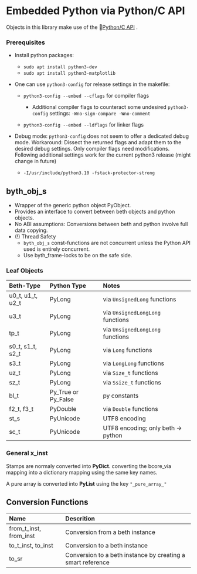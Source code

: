 # Embedded Python via Python/C API

Objects in this library make use of the &#x1F517;[Python/C API](https://docs.python.org/3/c-api/index.html) .

### Prerequisites

- Install python packages:
  - `sudo apt install python3-dev`
  - `sudo apt install python3-matplotlib`

- One can use `python3-config` for release settings in the makefile:
  - `python3-config --embed --cflags`  for compiler flags
    - Additional compiler flags to counteract some undesired `python3-config` settings: `-Wno-sign-compare -Wno-comment`

  - `python3-config --embed --ldflags` for linker flags

- Debug mode: `python3-config` does not seem to offer a dedicated debug mode. Workaround: Dissect the returned flags and adapt them to the desired debug settings. Only compiler flags need modifications. Following additional settings work for the current python3 release (might change in future)
  - `-I/usr/include/python3.10 -fstack-protector-strong`


## byth_obj_s

*  Wrapper of the generic python object PyObject. 
*  Provides an interface to convert between beth objects and python objects.
  *  No ABI assumptions: Conversions between beth and python involve full data copying.
*  (!) Thread Safety
   *   ```byth_obj_s``` const-functions are not concurrent unless the Python API used is entirely concurrent.
   *  Use byth_frame-locks to be on the safe side.


### Leaf Objects
| Beth-Type | Python Type | Notes    |
| :------- | :---------- | :------- |
| u0_t, u1_t, u2_t | PyLong | via `UnsignedLong` functions |
| u3_t | PyLong | via `UnsignedLongLong` functions |
| tp_t | PyLong | via `UnsignedLongLong` functions |
| s0_t, s1_t, s2_t | PyLong | via `Long` functions |
| s3_t | PyLong | via `LongLong` functions |
| uz_t | PyLong | via `Size_t` functions |
| sz_t | PyLong | via `Ssize_t` functions |
| bl_t | Py_True or Py_False | py constants |
| f2_t, f3_t | PyDouble | via `Double` functions |
| st_s | PyUnicode | UTF8 encoding |
| sc_t | PyUnicode | UTF8 encoding; only beth -> python |

### General x_inst
Stamps are normaly converted into **PyDict**. converting the bcore_via mapping into a dictionary mapping using the same key names.

A pure array is converted into **PyList** using the key `"_pure_array_"`

## Conversion Functions
| Name | Descrition |
| :------- | :---------- |
| from_t_inst, from_inst | Conversion from a beth instance |
| to_t_inst, to_inst | Conversion to a beth instance |
| to_sr | Conversion to a beth instance by creating a smart reference |
